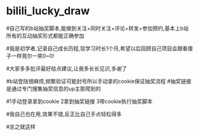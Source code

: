 # bilili_lucky_draw

#自己写的b站抽奖脚本,能做到关注+同时关注+评论+转发+参加预约,基本上b站所有的互动抽奖形式都能正确参加

#我是初学者,记录自己成长历程,现学习时长1个月,希望以后回顾自己项目会跟看傻子一样莞尔一笑0~0!

#大家多多批评最好给点建议,让我多长长见识,多谢了


#b站登陆很麻烦,频繁验证可能封号所以手动拿的cookie保证抽奖流程
#抽奖链接是通过专门搜集抽奖信息的up主那爬到的

#1手动登录拿到cookie  2拿到抽奖链接  3带cookie执行抽奖脚本

#我自己也在用,效果不错,反正比自己手点轻松得多

#总之就这样
